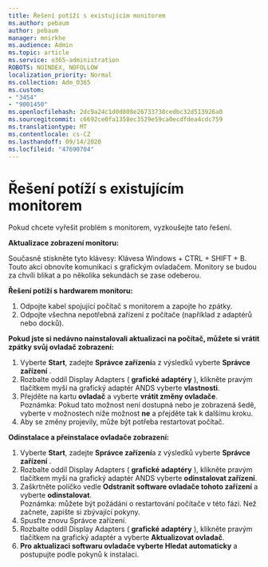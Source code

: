 ```yaml
---
title: Řešení potíží s existujícím monitorem
ms.author: pebaum
author: pebaum
manager: mnirkhe
ms.audience: Admin
ms.topic: article
ms.service: o365-administration
ROBOTS: NOINDEX, NOFOLLOW
localization_priority: Normal
ms.collection: Adm_O365
ms.custom:
- "3454"
- "9001450"
ms.openlocfilehash: 2dc9a24c1d0d808e26733738cedbc32d513926a0
ms.sourcegitcommit: c6692ce0fa1358ec3529e59ca0ecdfdea4cdc759
ms.translationtype: MT
ms.contentlocale: cs-CZ
ms.lasthandoff: 09/14/2020
ms.locfileid: "47690704"
---
```

# <a name="troubleshoot-an-existing-monitor"></a>Řešení potíží s existujícím monitorem

Pokud chcete vyřešit problém s monitorem, vyzkoušejte tato řešení. 

**Aktualizace zobrazení monitoru:**

Současně stiskněte tyto klávesy: Klávesa Windows + CTRL + SHIFT + B. Touto akcí obnovíte komunikaci s grafickým ovladačem. Monitory se budou za chvíli blikat a po několika sekundách se zase odeberou.

**Řešení potíží s hardwarem monitoru:**

1. Odpojte kabel spojující počítač s monitorem a zapojte ho zpátky.
2. Odpojte všechna nepotřebná zařízení z počítače (například z adaptérů nebo docků).

**Pokud jste si nedávno nainstalovali aktualizaci na počítač, můžete si vrátit zpátky svůj ovladač zobrazení:**

1. Vyberte **Start**, zadejte **Správce zařízení**a z výsledků vyberte **Správce zařízení** .
2. Rozbalte oddíl Display Adapters ( **grafické adaptéry** ), klikněte pravým tlačítkem myši na grafický adaptér ANDS vyberte **vlastnosti**.
3. Přejděte na kartu **ovladač** a vyberte **vrátit změny ovladače**. <br>
Poznámka: Pokud tato možnost není dostupná nebo je zobrazená šedě, vyberte v možnostech níže možnost **ne** a přejděte tak k dalšímu kroku.
4. Aby se změny projevily, může být potřeba restartovat počítač.

**Odinstalace a přeinstalace ovladače zobrazení:**

1. Vyberte **Start**, zadejte **Správce zařízení**a z výsledků vyberte **Správce zařízení** .
2. Rozbalte oddíl Display Adapters ( **grafické adaptéry** ), klikněte pravým tlačítkem myši na grafický adaptér ANDS vyberte **odinstalovat zařízení**. 
3. Zaškrtněte políčko vedle **Odstranit software ovladače tohoto zařízení** a vyberte **odinstalovat**.<br>
Poznámka: můžete být požádáni o restartování počítače v této fázi. Než začnete, zapište si zbývající pokyny.
4. Spusťte znovu Správce zařízení.
5. Rozbalte oddíl Display Adapters ( **grafické adaptéry** ), klikněte pravým tlačítkem na grafický adaptér a vyberte **Aktualizovat ovladač**.
6. **Pro aktualizaci softwaru ovladače vyberte Hledat automaticky** a postupujte podle pokynů k instalaci.